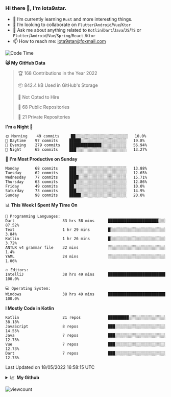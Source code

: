 ### Hi there 👋, I'm iota9star.

- 🌱 I’m currently learning `Rust` and more interesting things.
- 👯 I’m looking to collaborate on `Flutter`/`Android`/`Vue`/`Ktor`
- 💬 Ask me about anything related to `Kotlin`/`Dart`/`Java`/`JS`/`TS` or `Flutter`/`Android`/`Vue`/`Spring`/`React`
  /`Ktor`
- 📫 How to reach me: [iota9star@foxmail.com](iota9star@foxmail.com)



<!--START_SECTION:waka-->
![Code Time](http://img.shields.io/badge/Code%20Time-2%2C975%20hrs%2013%20mins-blue)

**🐱 My GitHub Data** 

> 🏆 168 Contributions in the Year 2022
 > 
> 📦 842.4 kB Used in GitHub's Storage 
 > 
> 🚫 Not Opted to Hire
 > 
> 📜 68 Public Repositories 
 > 
> 🔑 21 Private Repositories  
 > 
**I'm a Night 🦉** 

```text
🌞 Morning    49 commits     ██░░░░░░░░░░░░░░░░░░░░░░░   10.0% 
🌆 Daytime    97 commits     █████░░░░░░░░░░░░░░░░░░░░   19.8% 
🌃 Evening    279 commits    ██████████████░░░░░░░░░░░   56.94% 
🌙 Night      65 commits     ███░░░░░░░░░░░░░░░░░░░░░░   13.27%

```
📅 **I'm Most Productive on Sunday** 

```text
Monday       68 commits     ███░░░░░░░░░░░░░░░░░░░░░░   13.88% 
Tuesday      62 commits     ███░░░░░░░░░░░░░░░░░░░░░░   12.65% 
Wednesday    77 commits     ████░░░░░░░░░░░░░░░░░░░░░   15.71% 
Thursday     63 commits     ███░░░░░░░░░░░░░░░░░░░░░░   12.86% 
Friday       49 commits     ██░░░░░░░░░░░░░░░░░░░░░░░   10.0% 
Saturday     73 commits     ███░░░░░░░░░░░░░░░░░░░░░░   14.9% 
Sunday       98 commits     █████░░░░░░░░░░░░░░░░░░░░   20.0%

```


📊 **This Week I Spent My Time On** 

```text
💬 Programming Languages: 
Dart                     33 hrs 58 mins      ██████████████████████░░░   87.52% 
Text                     1 hr 29 mins        █░░░░░░░░░░░░░░░░░░░░░░░░   3.84% 
Kotlin                   1 hr 26 mins        █░░░░░░░░░░░░░░░░░░░░░░░░   3.72% 
ANTLR v4 grammar file    32 mins             ░░░░░░░░░░░░░░░░░░░░░░░░░   1.4% 
YAML                     24 mins             ░░░░░░░░░░░░░░░░░░░░░░░░░   1.06%

🔥 Editors: 
IntelliJ                 38 hrs 49 mins      █████████████████████████   100.0%

💻 Operating System: 
Windows                  38 hrs 49 mins      █████████████████████████   100.0%

```

**I Mostly Code in Kotlin** 

```text
Kotlin                   21 repos            █████████░░░░░░░░░░░░░░░░   38.18% 
JavaScript               8 repos             ███░░░░░░░░░░░░░░░░░░░░░░   14.55% 
Java                     7 repos             ███░░░░░░░░░░░░░░░░░░░░░░   12.73% 
Vue                      7 repos             ███░░░░░░░░░░░░░░░░░░░░░░   12.73% 
Dart                     7 repos             ███░░░░░░░░░░░░░░░░░░░░░░   12.73%

```



 Last Updated on 18/05/2022 16:58:15 UTC
<!--END_SECTION:waka-->

<details>
  <summary><b>📈&nbsp;&nbsp;My Github</b></summary>
  <br>
  <img src='https://github-profile-trophy.vercel.app/?username=iota9star'>
  <img src='https://bad-apple-github-readme.vercel.app/api?show_bg=1&username=iota9star&hide_title=true'>
  <img src='http://cr-skills-chart-widget.azurewebsites.net/api/api?username=iota9star'>
</details>


![viewcount](https://count.getloli.com/get/@iota9star?theme=rule34)
